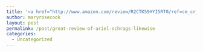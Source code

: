 ```yaml
---
title: '<a href="http://www.amazon.com/review/R2CTK59HYI5RT0/ref=cm_cr_rdp_perm">Great review of Ariel Schrag&#8217;s Likewise</a>'
author: maryrosecook
layout: post
permalink: /post/great-review-of-ariel-schrags-likewise
categories:
  - Uncategorized
---
```

